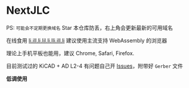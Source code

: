 # NextJLC

PS: `可能会不定期更换域名` Star 本仓库防丢，右上角会更新最新的可用域名

在线食用 [li.ill.li.lil.li.lli.ill.li](https://li.ill.li.lil.li.lli.ill.li/) 建议使用主流支持 WebAssembly 的浏览器

理论上手机平板也能用，建议 Chrome, Safari, Firefox.

目前测试过的 KiCAD + AD L2-4
有问题自己开 [Issues](https://github.com/nextjlc/nextjlc/issues)，附带好 `Gerber` 文件

**低调使用**
